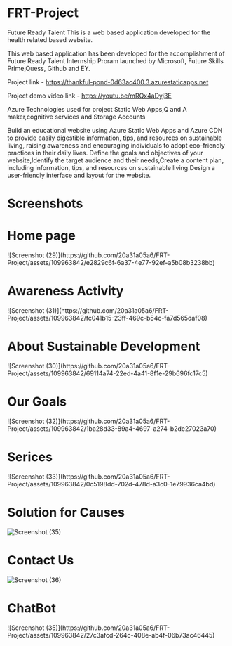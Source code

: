 # FRT-Project
Future Ready Talent
This is a web based application developed for the health related based website.

This web based application has been developed for the accomplishment of Future Ready Talent Internship Proram launched by Microsoft, Future Skills Prime,Quess, Github and EY.

Project link - https://thankful-pond-0d63ac400.3.azurestaticapps.net

Project demo video link - https://youtu.be/mRQx4aDyj3E

Azure Technologies used for project Static Web Apps,Q and A maker,cognitive services and Storage Accounts

Build an educational website using Azure Static Web Apps and Azure CDN to provide easily digestible information, tips, and resources on sustainable living, raising awareness and encouraging individuals to adopt eco-friendly practices in their daily lives.
Define the goals and objectives of your website,Identify the target audience and their needs,Create a content plan, including information, tips, and resources on sustainable living.Design a user-friendly interface and layout for the website.
<h1>Screenshots</h1>
<h1>Home page</h1>
![Screenshot (29)](https://github.com/20a31a05a6/FRT-Project/assets/109963842/e2829c6f-6a37-4e77-92ef-a5b08b3238bb)


<h1>Awareness Activity</h1>
![Screenshot (31)](https://github.com/20a31a05a6/FRT-Project/assets/109963842/fc041b15-23ff-469c-b54c-fa7d565daf08)


<h1>About Sustainable Development</h1>
![Screenshot (30)](https://github.com/20a31a05a6/FRT-Project/assets/109963842/69114a74-22ed-4a41-8f1e-29b696fc17c5)


<h1>Our Goals</h1>
![Screenshot (32)](https://github.com/20a31a05a6/FRT-Project/assets/109963842/1ba28d33-89a4-4697-a274-b2de27023a70)

<h1>Serices</h1>
![Screenshot (33)](https://github.com/20a31a05a6/FRT-Project/assets/109963842/0c5198dd-702d-478d-a3c0-1e79936ca4bd)


<h1>Solution for Causes</h1>

![Screenshot (35)](https://github.com/20a31a05a6/FRT-Project/assets/109963842/8fd5a3f5-4ad4-48b7-bce7-58a0892fac75)


<h1>Contact Us</h1>

![Screenshot (36)](https://github.com/20a31a05a6/FRT-Project/assets/109963842/b8f6268c-62ad-405a-ab07-109d8619c8a1)


<h1>ChatBot</h1>
![Screenshot (35)](https://github.com/20a31a05a6/FRT-Project/assets/109963842/27c3afcd-264c-408e-ab4f-06b73ac46445)








